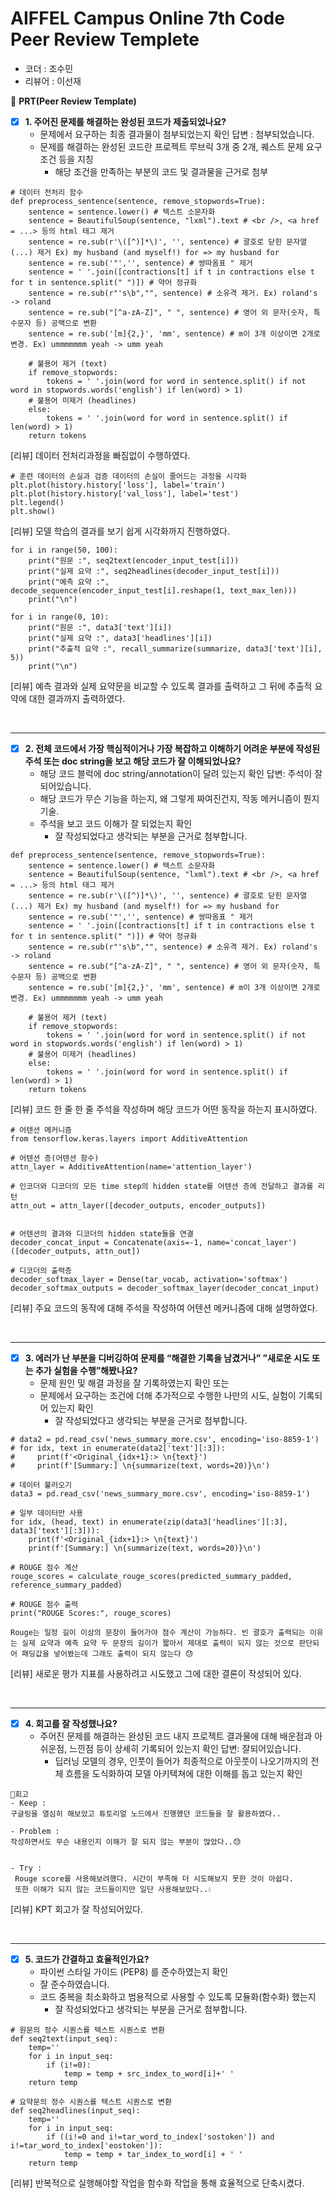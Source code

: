 # AIFFEL Campus Online 7th Code Peer Review Templete

- 코더 : 조수민
- 리뷰어 : 이선재



🔑 **PRT(Peer Review Template)**

- [X]  **1. 주어진 문제를 해결하는 완성된 코드가 제출되었나요?**
    - 문제에서 요구하는 최종 결과물이 첨부되었는지 확인
      답변 :  첨부되었습니다.
    - 문제를 해결하는 완성된 코드란 프로젝트 루브릭 3개 중 2개, 
    퀘스트 문제 요구조건 등을 지칭
        - 해당 조건을 만족하는 부분의 코드 및 결과물을 근거로 첨부
```
# 데이터 전처리 함수
def preprocess_sentence(sentence, remove_stopwords=True):
    sentence = sentence.lower() # 텍스트 소문자화
    sentence = BeautifulSoup(sentence, "lxml").text # <br />, <a href = ...> 등의 html 태그 제거
    sentence = re.sub(r'\([^)]*\)', '', sentence) # 괄호로 닫힌 문자열 (...) 제거 Ex) my husband (and myself!) for => my husband for
    sentence = re.sub('"','', sentence) # 쌍따옴표 " 제거
    sentence = ' '.join([contractions[t] if t in contractions else t for t in sentence.split(" ")]) # 약어 정규화
    sentence = re.sub(r"'s\b","", sentence) # 소유격 제거. Ex) roland's -> roland
    sentence = re.sub("[^a-zA-Z]", " ", sentence) # 영어 외 문자(숫자, 특수문자 등) 공백으로 변환
    sentence = re.sub('[m]{2,}', 'mm', sentence) # m이 3개 이상이면 2개로 변경. Ex) ummmmmmm yeah -> umm yeah
    
    # 불용어 제거 (text)
    if remove_stopwords:
        tokens = ' '.join(word for word in sentence.split() if not word in stopwords.words('english') if len(word) > 1)
    # 불용어 미제거 (headlines)
    else:
        tokens = ' '.join(word for word in sentence.split() if len(word) > 1)
    return tokens
```
[리뷰] 데이터 전처리과정을 빠짐없이 수행하였다.

```
# 훈련 데이터의 손실과 검증 데이터의 손실이 줄어드는 과정을 시각화
plt.plot(history.history['loss'], label='train')
plt.plot(history.history['val_loss'], label='test')
plt.legend()
plt.show()
```
[리뷰] 모델 학습의 결과를 보기 쉽게 시각화까지 진행하였다.

```
for i in range(50, 100):
    print("원문 :", seq2text(encoder_input_test[i]))
    print("실제 요약 :", seq2headlines(decoder_input_test[i]))
    print("예측 요약 :", decode_sequence(encoder_input_test[i].reshape(1, text_max_len)))
    print("\n")

for i in range(0, 10):
    print("원문 :", data3['text'][i])
    print("실제 요약 :", data3['headlines'][i])
    print("추출적 요약 :", recall_summarize(summarize, data3['text'][i], 5))
    print("\n")
```
[리뷰] 예측 결과와 실제 요약문을 비교할 수 있도록 결과를 출력하고 그 뒤에 추출적 요약에 대한 결과까지 출력하였다.

<br>


---    
- [X]  **2. 전체 코드에서 가장 핵심적이거나 가장 복잡하고 이해하기 어려운 부분에 작성된 
주석 또는 doc string을 보고 해당 코드가 잘 이해되었나요?**
    - 해당 코드 블럭에 doc string/annotation이 달려 있는지 확인
      답변: 주석이 잘 되어있습니다.
    - 해당 코드가 무슨 기능을 하는지, 왜 그렇게 짜여진건지, 작동 메커니즘이 뭔지 기술.
    - 주석을 보고 코드 이해가 잘 되었는지 확인
        - 잘 작성되었다고 생각되는 부분을 근거로 첨부합니다.
```
def preprocess_sentence(sentence, remove_stopwords=True):
    sentence = sentence.lower() # 텍스트 소문자화
    sentence = BeautifulSoup(sentence, "lxml").text # <br />, <a href = ...> 등의 html 태그 제거
    sentence = re.sub(r'\([^)]*\)', '', sentence) # 괄호로 닫힌 문자열 (...) 제거 Ex) my husband (and myself!) for => my husband for
    sentence = re.sub('"','', sentence) # 쌍따옴표 " 제거
    sentence = ' '.join([contractions[t] if t in contractions else t for t in sentence.split(" ")]) # 약어 정규화
    sentence = re.sub(r"'s\b","", sentence) # 소유격 제거. Ex) roland's -> roland
    sentence = re.sub("[^a-zA-Z]", " ", sentence) # 영어 외 문자(숫자, 특수문자 등) 공백으로 변환
    sentence = re.sub('[m]{2,}', 'mm', sentence) # m이 3개 이상이면 2개로 변경. Ex) ummmmmmm yeah -> umm yeah
    
    # 불용어 제거 (text)
    if remove_stopwords:
        tokens = ' '.join(word for word in sentence.split() if not word in stopwords.words('english') if len(word) > 1)
    # 불용어 미제거 (headlines)
    else:
        tokens = ' '.join(word for word in sentence.split() if len(word) > 1)
    return tokens
```
[리뷰] 코드 한 줄 한 줄 주석을 작성하며 해당 코드가 어떤 동작을 하는지 표시하였다.

```
# 어텐션 메커니즘
from tensorflow.keras.layers import AdditiveAttention

# 어텐션 층(어텐션 함수)
attn_layer = AdditiveAttention(name='attention_layer')

# 인코더와 디코더의 모든 time step의 hidden state를 어텐션 층에 전달하고 결과를 리턴
attn_out = attn_layer([decoder_outputs, encoder_outputs])


# 어텐션의 결과와 디코더의 hidden state들을 연결
decoder_concat_input = Concatenate(axis=-1, name='concat_layer')([decoder_outputs, attn_out])

# 디코더의 출력층
decoder_softmax_layer = Dense(tar_vocab, activation='softmax')
decoder_softmax_outputs = decoder_softmax_layer(decoder_concat_input)
```
[리뷰] 주요 코드의 동작에 대해 주석을 작성하여 어텐션 메커니즘에 대해 설명하였다.

<br>

---
        
- [X]  **3. 에러가 난 부분을 디버깅하여 문제를 “해결한 기록을 남겼거나” 
”새로운 시도 또는 추가 실험을 수행”해봤나요?**
    - 문제 원인 및 해결 과정을 잘 기록하였는지 확인 또는
    - 문제에서 요구하는 조건에 더해 추가적으로 수행한 나만의 시도, 
    실험이 기록되어 있는지 확인
        - 잘 작성되었다고 생각되는 부분을 근거로 첨부합니다.
```
# data2 = pd.read_csv('news_summary_more.csv', encoding='iso-8859-1')
# for idx, text in enumerate(data2['text'][:3]):
#     print(f'<Original_{idx+1}:> \n{text}')
#     print(f'[Summary:] \n{summarize(text, words=20)}\n')

# 데이터 불러오기
data3 = pd.read_csv('news_summary_more.csv', encoding='iso-8859-1')

# 일부 데이터만 사용
for idx, (head, text) in enumerate(zip(data3['headlines'][:3], data3['text'][:3])):
    print(f'<Original_{idx+1}:> \n{text}')
    print(f'[Summary:] \n{summarize(text, words=20)}\n')

# ROUGE 점수 계산
rouge_scores = calculate_rouge_scores(predicted_summary_padded, reference_summary_padded)

# ROUGE 점수 출력
print("ROUGE Scores:", rouge_scores)

Rouge는 일정 길이 이상의 문장이 들어가야 점수 계산이 가능하다. 빈 괄호가 출력되는 이유는 실제 요약과 예측 요약 두 문장의 길이가 짧아서 제대로 출력이 되지 않는 것으로 판단되어 패딩값을 넣어봤는데 그래도 출력이 되지 않는다 😓
```
[리뷰] 새로운 평가 지표를 사용하려고 시도했고 그에 대한 결론이 작성되어 있다.

<br>

---
- [X]  **4. 회고를 잘 작성했나요?**
    - 주어진 문제를 해결하는 완성된 코드 내지 프로젝트 결과물에 대해
    배운점과 아쉬운점, 느낀점 등이 상세히 기록되어 있는지 확인
    답변: 잘되어있습니다.
        - 딥러닝 모델의 경우,
        인풋이 들어가 최종적으로 아웃풋이 나오기까지의 전체 흐름을 도식화하여 
        모델 아키텍쳐에 대한 이해를 돕고 있는지 확인
```
🤖회고
- Keep :
구글링을 열심히 해보았고 튜토리얼 노드에서 진행했던 코드들을 잘 활용하였다..

- Problem :
작성하면서도 무슨 내용인지 이해가 잘 되지 않는 부분이 많았다..😓  


- Try :
 Rouge score를 사용해보려했다. 시간이 부족해 더 시도해보지 못한 것이 아쉽다.   
 또한 이해가 되지 않는 코드들이지만 일단 사용해보았다..💧
```
[리뷰] KPT 회고가 잘 작성되어있다.

<br>

---
- [X]  **5. 코드가 간결하고 효율적인가요?**
    - 파이썬 스타일 가이드 (PEP8) 를 준수하였는지 확인
    - 잘 준수하였습니다.
    - 코드 중복을 최소화하고 범용적으로 사용할 수 있도록 모듈화(함수화) 했는지
        - 잘 작성되었다고 생각되는 부분을 근거로 첨부합니다.
```
# 원문의 정수 시퀀스를 텍스트 시퀀스로 변환
def seq2text(input_seq):
    temp=''
    for i in input_seq:
        if (i!=0):
            temp = temp + src_index_to_word[i]+' '
    return temp

# 요약문의 정수 시퀀스를 텍스트 시퀀스로 변환
def seq2headlines(input_seq):
    temp=''
    for i in input_seq:
        if ((i!=0 and i!=tar_word_to_index['sostoken']) and i!=tar_word_to_index['eostoken']):
            temp = temp + tar_index_to_word[i] + ' '
    return temp
```
[리뷰] 반복적으로 실행해야할 작업을 함수화 작업을 통해 효율적으로 단축시켰다.
       

